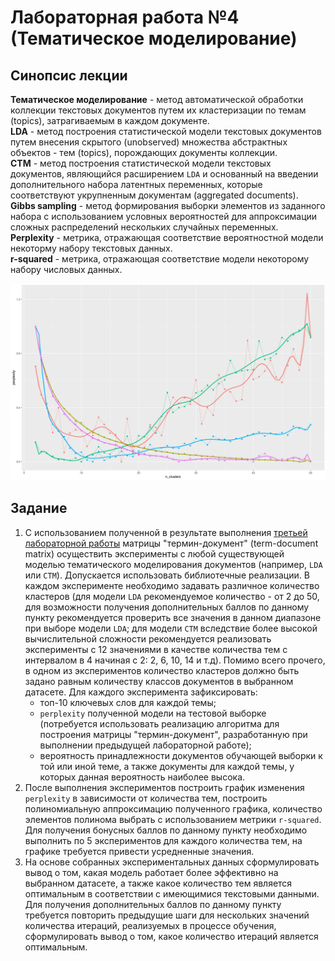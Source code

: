 # Лабораторная работа №4 (Тематическое моделирование)

## Синопсис лекции

**Тематическое моделирование** - метод автоматической обработки коллекции текстовых документов путем их кластеризации по темам (topics), затрагиваемым в каждом документе.  
**LDA** - метод построения статистической модели текстовых документов путем внесения скрытого (unobserved) множества абстрактных объектов - тем (topics), порождающих документы коллекции.  
**CTM** - метод построения статистической модели текстовых документов, являющийся расширением `LDA` и основанный на введении дополнительного набора латентных переменных, которые соответствуют укрупненным документам (aggregated documents).  
**Gibbs sampling** - метод формирования выборки элементов из заданного набора с использованием условных вероятностей для аппроксимации сложных распределений нескольких случайных переменных.  
**Perplexity** - метрика, отражающая соответствие вероятностной модели некоторму набору текстовых данных.  
**r-squared** - метрика, отражающая соответствие модели некоторому набору числовых данных.  

![topic modeling visualization](topic-modeling.jpg)

## Задание

1. С использованием полученной в результате выполнения [третьей лабораторной работы](/tasks/task-03) матрицы "термин-документ" (term-document matrix) осуществить эксперименты с любой существующей моделью тематического моделирования документов (например, `LDA` или `CTM`). Допускается использовать библиотечные реализации. В каждом эксперименте необходимо задавать различное количество кластеров (для модели `LDA` рекомендуемое количество - от 2 до 50, для возможности получения дополнительных баллов по данному пункту рекомендуется проверить все значения в данном диапазоне при выборе модели `LDA`; для модели `CTM` вследствие более высокой вычислительной сложности рекомендуется реализовать эксперименты с 12 значениями в качестве количества тем с интервалом в 4 начиная с 2: 2, 6, 10, 14 и т.д). Помимо всего прочего, в одном из экспериментов количество кластеров должно быть задано равным количеству классов документов в выбранном датасете. Для каждого эксперимента зафиксировать:
    * топ-10 ключевых слов для каждой темы;
    * `perplexity` полученной модели на тестовой выборке (потребуется использовать реализацию алгоритма для построения матрицы "термин-документ", разработанную при выполнении предыдущей лабораторной работе);
    * вероятность принадлежности документов обучающей выборки к той или иной теме, а также документы для каждой темы, у которых данная вероятность наиболее высока.
1. После выполнения экспериментов построить график изменения `perplexity` в зависимости от количества тем, построить полиномиальную аппроксимацию полученного графика, количество элементов полинома выбрать с использованием метрики `r-squared`. Для получения бонусных баллов по данному пункту необходимо выполнить по 5 экспериментов для каждого количества тем, на графике требуется привести усредненные значения.
1. На основе собранных экспериментальных данных сформулировать вывод о том, какая модель работает более эффективно на выбранном датасете, а также какое количество тем является оптимальным в соответствии с имеющимися текстовыми данными. Для получения дополнительных баллов по данному пункту требуется повторить предыдущие шаги для нескольких значений количества итераций, реализуемых в процессе обучения, сформулировать вывод о том, какое количество итераций является оптимальным.
